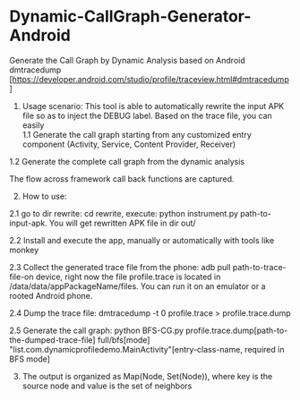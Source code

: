 # Dynamic-CallGraph-Generator-Android
Generate the Call Graph by Dynamic Analysis based on Android dmtracedump [https://developer.android.com/studio/profile/traceview.html#dmtracedump]

1. Usage scenario:
  This tool is able to automatically rewrite the input APK file so as to inject the DEBUG label. Based on the trace file, you can easily     
  1.1 Generate the call graph starting from any customized entry component (Activity, Service, Content Provider, Receiver) 
  
  1.2 Generate the complete call graph from the dynamic analysis
  
  The flow across framework call back functions are captured.    

2. How to use:

  2.1 go to dir rewrite: cd rewrite, execute: python instrument.py path-to-input-apk. You will get rewritten APK file in dir out/ 
   
  2.2 Install and execute the app, manually or automatically with tools like monkey
  
  2.3 Collect the generated trace file from the phone: adb pull path-to-trace-file-on device, right now the file profile.trace is located in /data/data/appPackageName/files. You can run it on an emulator or a rooted Android phone. 
  
  2.4 Dump the trace file: dmtracedump -t 0 profile.trace > profile.trace.dump
  
  2.5 Generate the call graph: python BFS-CG.py profile.trace.dump[path-to-the-dumped-trace-file] full/bfs[mode] "list.com.dynamicprofiledemo.MainActivity"[entry-class-name, required in BFS mode] 

3. The output is organized as Map(Node, Set(Node)), where key is the source node and value is the set of neighbors
